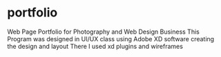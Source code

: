 # portfolio
Web Page Portfolio for Photography and Web Design Business
This Program was designed in UI/UX class using Adobe XD software creating the design and layout 
There I used xd plugins and wireframes 

